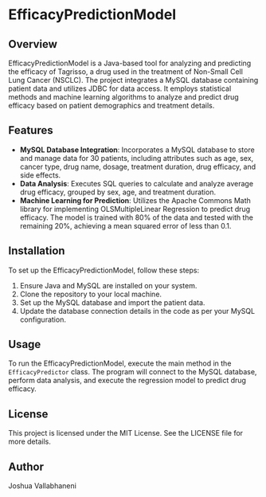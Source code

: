 # EfficacyPredictionModel

## Overview
EfficacyPredictionModel is a Java-based tool for analyzing and predicting the efficacy of Tagrisso, a drug used in the treatment of Non-Small Cell Lung Cancer (NSCLC). The project integrates a MySQL database containing patient data and utilizes JDBC for data access. It employs statistical methods and machine learning algorithms to analyze and predict drug efficacy based on patient demographics and treatment details.

## Features
- **MySQL Database Integration**: Incorporates a MySQL database to store and manage data for 30 patients, including attributes such as age, sex, cancer type, drug name, dosage, treatment duration, drug efficacy, and side effects.
- **Data Analysis**: Executes SQL queries to calculate and analyze average drug efficacy, grouped by sex, age, and treatment duration.
- **Machine Learning for Prediction**: Utilizes the Apache Commons Math library for implementing OLSMultipleLinear Regression to predict drug efficacy. The model is trained with 80% of the data and tested with the remaining 20%, achieving a mean squared error of less than 0.1.

## Installation
To set up the EfficacyPredictionModel, follow these steps:
1. Ensure Java and MySQL are installed on your system.
2. Clone the repository to your local machine.
3. Set up the MySQL database and import the patient data.
4. Update the database connection details in the code as per your MySQL configuration.

## Usage
To run the EfficacyPredictionModel, execute the main method in the `EfficacyPredictor` class. The program will connect to the MySQL database, perform data analysis, and execute the regression model to predict drug efficacy.

## License
This project is licensed under the MIT License. See the LICENSE file for more details.

## Author
Joshua Vallabhaneni
